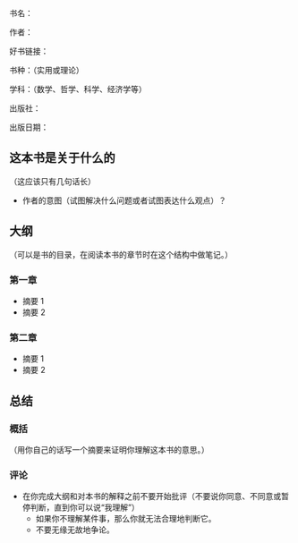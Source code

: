 书名：

作者：

好书链接：

书种：（实用或理论）

学科：（数学、哲学、科学、经济学等）

出版社：

出版日期：

## 这本书是关于什么的

（这应该只有几句话长）

- 作者的意图（试图解决什么问题或者试图表达什么观点）？

## 大纲

（可以是书的目录，在阅读本书的章节时在这个结构中做笔记。）

### 第一章

- 摘要 1
- 摘要 2

### 第二章

- 摘要 1
- 摘要 2

## 总结

### 概括

（用你自己的话写一个摘要来证明你理解这本书的意思。）

### 评论

- 在你完成大纲和对本书的解释之前不要开始批评（不要说你同意、不同意或暂停判断，直到你可以说“我理解”）
  - 如果你不理解某件事，那么你就无法合理地判断它。
  - 不要无缘无故地争论。
